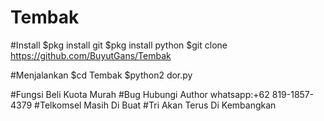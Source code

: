# Tembak

#Install
$pkg install git
$pkg install python
$git clone https://github.com/BuyutGans/Tembak

#Menjalankan
$cd Tembak
$python2 dor.py

#Fungsi
Beli Kuota Murah
#Bug
Hubungi Author
whatsapp:+62 819-1857-4379
#Telkomsel
Masih Di Buat
#Tri
Akan Terus Di Kembangkan
